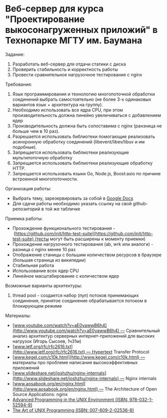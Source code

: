 # Веб-сервер для курса "Проектирование выкосонагруженных приложий" в Технопарке МГТУ им. Баумана
Задание:

1. Разработать веб-сервер для отдачи статики с диска
2. Проверить стабильность и корректность работы
3. Провести сравнительное нагрузочное тестирование с nginx

Требования:

1. Язык программирования и технологию многопоточной обработки соединений выбрать самостоятельно (не более 3-х одинаковых вариантов язык + архитектура на группу).
2. Необходимо использовать все ядра CPU, при этом производительность должна линейно увеличиваться с добавлением ядер
3. Производительность должна быть сопоставима с nginх (ранзница не больше чем в 10 раз).
4. Разрешается использовать библиотеки помогающие реализовать асинхронную обработку соединений (libevent/libev/libuv и им подобные).
5. Запрещается использовать библиотеки реализующие мультипоточную обработку
6. Запрещается использовать библиотеки реализующие обработку HTTP.
7. Запрещается использовать языки Go, Node.js, Boost:asio по причине встроенной многопоточности.

Организация работы:

- Выбрать тему, зарезервировать за собой в [Google Docs](https://docs.google.com/spreadsheets/d/1eIrm6sO18lFCoI-_ac6Xb4A8XyL840-xy8GyMia1cGQ/edit?usp=sharing)
- Для сдачи работы необходимо указать ссылку на свой github-репозиторий в той же табличке

Приемка работы:

- Прохождение функционального тестирования - [https://github.com/init/http-test-suite](https://github.com/init/http-test-suite) (тесты могут быть расширены к моменту приемки)
- Прохождение нагрузочного тестирования (ab, wrk или аналоги) - разница с nginx менее 10 раз
- Отображение станицы с большим количеством ресурсов в браузере (большая страница из википедии)
- Стабильная работа
- Использование всех ядер CPU
- Линейное масштабирование с количеством ядер

Возможные варианты архитектуры:

1. thread pool - создается набор (пул) потоков принимающих соединения, принятое соединение обрабатывается потоком в блокирующем режиме

Материалы:

- [www.youtube.com/watch?v=aE0yawwB6h4](http://www.youtube.com/watch?v=aE0yawwB6h4) — Сравнительный анализ архитектур серверных интернет-приложений для высоких нагрузок (Игорь Сысоев, 1ч31м)
- [www.ietf.org/rfc/rfc2616.txt](http://www.ietf.org/rfc/rfc2616.txt) — Hypertext Transfer Protocol
- [www.kegel.com/c10k.html](http://www.kegel.com/c10k.html) — материалы про проблеме написания высокоэффективных приложений
- [www.slideshare.net/joshzhu/nginx-internals](http://www.slideshare.net/joshzhu/nginx-internals) — Nginx internals
- [www.aosabook.org/en/nginx.html](http://www.aosabook.org/en/nginx.html) — The Architecture of Open Source Applications: nginx
- [Advanced Programming in the UNIX Environment (ISBN: 978-032-1-52594-9)](https://cloud.mail.ru/public/1a9fb396ce1e/apue.pdf)
- [The Art of UNIX Programming (ISBN: 007-609-2-02536-8)](https://cloud.mail.ru/public/fc2b45e8bdd2/the_art_of_unix_programming.pdf)
